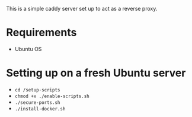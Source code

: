 This is a simple caddy server set up to act as a reverse proxy.

# Requirements
- Ubuntu OS

# Setting up on a fresh Ubuntu server
- `cd /setup-scripts`
- `chmod +x ./enable-scripts.sh`
- `./secure-ports.sh`
- `./install-docker.sh`
